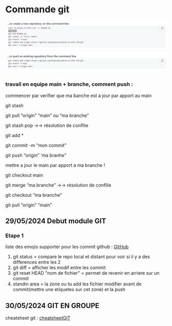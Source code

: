 # Commande git

![GitInit](./Img/ImgGit/GitC1.png)

### travail en equipe main + branche, comment push :

commencer par verifier que ma banche est a jour par apport au main 

git stash

git pull “origin” “main” ou “ma branche”

git stash pop →→ résolution de confllie

git add *

git commit -m “mon commit”

git push “origin” ‘ma branhe”

mettre a jour le main par apport a ma branche !

git checkout main

git merge “ma branche” →→ résolution de confllie

git checkout “ma branche”

git pull “origin” “main”

## 29/05/2024 Debut module GIT

### Etape 1

liste des emojis supporter pour les commit github :
[GitHub](https://gist.github.com/rxaviers/7360908) 

1. git status = compare le repo local et distant pour voir si il y a des differences entre les 2
2. git diff = afficher les modif entre les commit
3. git reset HEAD "nom de fichier" = permet de revenir en arriere sur un commit 
4. standin area = la zone ou tu add les fichier modifier avant de commit(mettre une etiquetes sur cet zone) et la push

## 30/05/2024 GIT EN GROUPE

cheatsheet git : [cheatsheetGIT](https://education.github.com/git-cheat-sheet-education.pdf)



